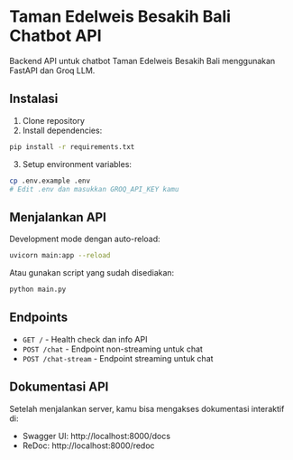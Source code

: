 # Taman Edelweis Besakih Bali Chatbot API

Backend API untuk chatbot Taman Edelweis Besakih Bali menggunakan FastAPI dan Groq LLM.

## Instalasi

1. Clone repository
2. Install dependencies:

```bash
pip install -r requirements.txt
```

3. Setup environment variables:

```bash
cp .env.example .env
# Edit .env dan masukkan GROQ_API_KEY kamu
```

## Menjalankan API

Development mode dengan auto-reload:

```bash
uvicorn main:app --reload
```

Atau gunakan script yang sudah disediakan:

```bash
python main.py
```

## Endpoints

- `GET /` - Health check dan info API
- `POST /chat` - Endpoint non-streaming untuk chat
- `POST /chat-stream` - Endpoint streaming untuk chat

## Dokumentasi API

Setelah menjalankan server, kamu bisa mengakses dokumentasi interaktif di:

- Swagger UI: http://localhost:8000/docs
- ReDoc: http://localhost:8000/redoc
